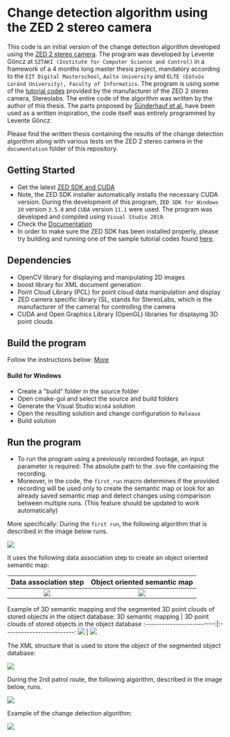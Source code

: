 # Change detection algorithm using the ZED 2 stereo camera

This code is an initial version of the change detection algorithm developed using the [ZED 2 stereo camera](https://www.stereolabs.com/zed-2/). The program was developed by Levente Göncz at `SZTAKI (Institute for Computer Science and Control)` in a framework of a 4 months long master thesis project, mandatory according to the `EIT Digital Masterschool`, `Aalto University` and `ELTE (Eötvös Loránd University), Faculty of Informatics`. The program is using some of the [tutorial codes](https://github.com/stereolabs/zed-examples) provided by the manufacturer of the ZED 2 stereo camera, Stereolabs.
The entire code of the algorithm was written by the author of this thesis. The parts proposed by [Sünderhauf et al.](https://ieeexplore.ieee.org/document/8206392) have been used as a written inspiration, the code itself was entirely programmed by Levente Göncz. 

Please find the written thesis containing the results of the change detection algorithm along with various tests on the ZED 2 stereo camera in the `documentation` folder of this repository.

## Getting Started

 - Get the latest [ZED SDK and CUDA](https://www.stereolabs.com/developers/release/)
 - Note, the ZED SDK installer automatically installs the necessary CUDA version. During the development of this program, `ZED SDK for Windows 10` version `3.5.0` and `CUDA` version `11.1` were used. The program was developed and compiled using `Visual Studio 2019`.
 - Check the [Documentation](https://www.stereolabs.com/docs/)
 - In order to make sure the ZED SDK has been installed properly, please try building and running one of the sample tutorial codes found [here](https://github.com/stereolabs/zed-examples).

## Dependencies

- OpenCV library for displaying and manipulating 2D images
- boost library for XML document generation
- Point Cloud Library (PCL) for point cloud data manipulation and display
- ZED camera specific library (SL, stands for StereoLabs, which is the manufacturer of the camera) for controlling the camera
- CUDA and Open Graphics Library (OpenGL) libraries for displaying 3D point clouds

## Build the program

Follow the instructions below: [More](https://www.stereolabs.com/docs/app-development/cpp/windows/)

#### Build for Windows

- Create a "build" folder in the source folder
- Open cmake-gui and select the source and build folders
- Generate the Visual Studio `Win64` solution
- Open the resulting solution and change configuration to `Release`
- Build solution
 
## Run the program
- To run the program using a previously recorded footage, an input parameter is required: The absolute path to the .svo file containing the recording.
- Moreover, in the code, the `first_run` macro determines if the provided recording will be used only to create the semantic map or look for an already saved semantic map and detect changes using comparison between multiple runs. (This feature should be updated to work automatically)

More specifically: During the `first run`, the following algorithm that is described in the image below runs.

![](https://github.com/nyakasko/ZED_2_change_detection/blob/main/documentation/change_det_1.PNG)

It uses the following data association step to create an object oriented semantic map:

Data association step             |  Object oriented semantic map
:-------------------------:|:-------------------------:
![](https://github.com/nyakasko/ZED_2_change_detection/blob/main/documentation/data_association_step.PNG)  |  ![](https://github.com/nyakasko/ZED_2_change_detection/blob/main/documentation/built_semantic_map.PNG)

Example of 3D semantic mapping and the segmented 3D point clouds of stored objects in the object database:
3D semantic mapping             |  3D point clouds of stored objects in the object database
:-------------------------:|:-------------------------:
![](https://github.com/nyakasko/ZED_2_change_detection/blob/main/documentation/example_of_semantic_mapping.PNG)  |  ![](https://github.com/nyakasko/ZED_2_change_detection/blob/main/documentation/segmented_objects.PNG)

The XML structure that is used to store the object of the segmented object database:

![](https://github.com/nyakasko/ZED_2_change_detection/blob/main/documentation/xml_structure.PNG)

During the 2nd patrol route, the following algorithm, described in the image below, runs.

![](https://github.com/nyakasko/ZED_2_change_detection/blob/main/documentation/change_det_2.PNG)

Example of the change detection algorithm:

![](https://github.com/nyakasko/ZED_2_change_detection/blob/main/documentation/example_of_change_detection.PNG)
